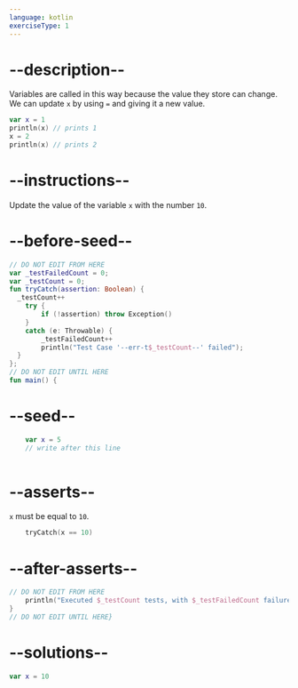```yaml
---
language: kotlin
exerciseType: 1
---
```


# --description--

Variables are called in this way because the value they store can change.
We can update `x` by using `=` and giving it a new value.
```kotlin
var x = 1
println(x) // prints 1
x = 2
println(x) // prints 2
```

# --instructions--

Update the value of the variable `x` with the number `10`.

# --before-seed--

```kotlin
// DO NOT EDIT FROM HERE
var _testFailedCount = 0;
var _testCount = 0;
fun tryCatch(assertion: Boolean) {
  _testCount++
    try { 
        if (!assertion) throw Exception()
    }
    catch (e: Throwable) {
        _testFailedCount++
        println("Test Case '--err-t$_testCount--' failed");
  }
};
// DO NOT EDIT UNTIL HERE
fun main() {
```

# --seed--

```kotlin
    var x = 5
    // write after this line
    
```

# --asserts--

`x` must be equal to `10`.

```kotlin
    tryCatch(x == 10)
```

# --after-asserts--

```kotlin
// DO NOT EDIT FROM HERE 
    println("Executed $_testCount tests, with $_testFailedCount failures");
}
// DO NOT EDIT UNTIL HERE}
```

# --solutions--

```kotlin
var x = 10
```
